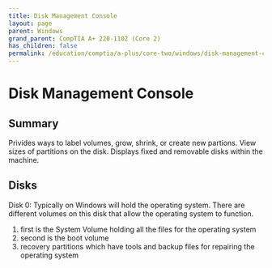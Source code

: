 ```yaml
---
title: Disk Management Console
layout: page
parent: Windows
grand_parent: CompTIA A+ 220-1102 (Core 2)
has_children: false
permalink: /education/comptia/a-plus/core-two/windows/disk-management-console/
---
```


# Disk Management Console

## Summary

Privides ways to label volumes, grow, shrink, or create new partions. View sizes of partitions on the disk. Displays fixed and removable disks within the machine.

## Disks

Disk 0: Typically on Windows will hold the operating system. There are different volumes on this disk that allow the operating system to function. 
  1. first is the System Volume holding all the files for the operating system
  2. second is the boot volume
  3. recovery partitions which have tools and backup files for repairing the operating system

